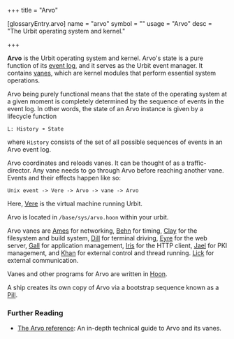 +++
title = "Arvo"

[glossaryEntry.arvo]
name = "arvo"
symbol = ""
usage = "Arvo"
desc = "The Urbit operating system and kernel."

+++

**Arvo** is the Urbit operating system and kernel. Arvo's state is a pure function of its [event log](/glossary/eventlog), and it serves as the Urbit event manager. It contains [vanes](/glossary/vane), which are kernel modules that perform essential system operations.

Arvo being purely functional means that the state of the operating system at a given moment is completely determined by the sequence of events in the event log. In other words, the state of an Arvo instance is given by a lifecycle function

```
L: History ➜ State
```

where `History` consists of the set of all possible sequences of events in an Arvo event log.

Arvo coordinates and reloads vanes. It can be thought of as a traffic-director. Any vane needs to go through Arvo before reaching another vane. Events and their effects happen like so:

```
Unix event -> Vere -> Arvo -> vane -> Arvo
```

Here, [Vere](/glossary/vere) is the virtual machine running Urbit.

Arvo is located in `/base/sys/arvo.hoon` within your urbit.

Arvo vanes are [Ames](/glossary/ames) for networking, [Behn](/glossary/behn) for timing, [Clay](/glossary/clay) for the filesystem and build system, [Dill](/glossary/dill) for terminal driving, [Eyre](/glossary/eyre) for the web server, [Gall](/glossary/gall) for application management, [Iris](/glossary/iris) for the HTTP client, [Jael](/glossary/jael) for PKI management, and [Khan](/glossary/khan) for external control and thread running. [Lick](/glossary/lick) for external communication.

Vanes and other programs for Arvo are written in [Hoon](/glossary/hoon).

A ship creates its own copy of Arvo via a bootstrap sequence known as a [Pill](/glossary/pill).

### Further Reading

- [The Arvo reference](/system/kernel): An in-depth technical guide to Arvo and its vanes.
